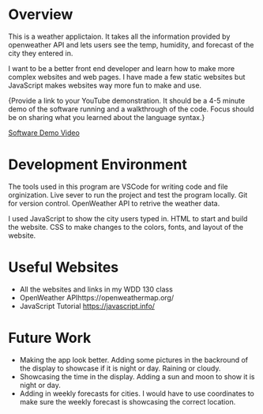 # Overview

This is a weather applictaion. It takes all the information provided by openweather API and lets users see the temp, humidity, and forecast of the city they entered in. 

I want to be a better front end developer and learn how to make more complex websites and web pages. I have made a few static websites but JavaScript makes websites way more fun to make and use. 

{Provide a link to your YouTube demonstration. It should be a 4-5 minute demo of the software running and a walkthrough of the code. Focus should be on sharing what you learned about the language syntax.}

[Software Demo Video](http://youtube.link.goes.here)

# Development Environment

The tools used in this program are VSCode for writing code and file orginization. Live sever to run the project and test the program locally. Git for version control. OpenWeather API to retrive the weather data. 

I used JavaScript to show the city users typed in. HTML to start and build the website. CSS to make changes to the colors, fonts, and layout of the website. 

# Useful Websites

- All the websites and links in my WDD 130 class 
- OpenWeather APIhttps://openweathermap.org/
- JavaScript Tutorial https://javascript.info/

# Future Work

- Making the app look better. Adding some pictures in the backround of the display to showcase if it is night or day. Raining or cloudy.
- Showcasing the time in the display. Adding a sun and moon to show it is night or day.
- Adding in weekly forecasts for cities. I would have to use coordinates to make sure the weekly forecast is showcasing the correct location.
